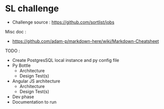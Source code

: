SL challenge
============

* Challenge source : https://github.com/sortlist/jobs

Misc doc :
* https://github.com/adam-p/markdown-here/wiki/Markdown-Cheatsheet


TODO :
* Create PostgresSQL local instance and py config file
* Py Bottle
    * Architecture
    * Design Test(s)
* Angular JS architecture
    * Architecture
    * Design Test(s)
* Dev phase
* Documentation to run
